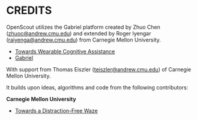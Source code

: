 # CREDITS
OpenScout utilizes the Gabriel platform created by Zhuo Chen (zhuoc@andrew.cmu.edu) and extended by Roger Iyengar (raiyenga@andrew.cmu.edu) from Carnegie Mellon University.
- [Towards Wearable Cognitive Assistance](http://dl.acm.org/citation.cfm?id=2594383)
- [Gabriel](http://github.com/cmusatyalab/gabriel)

With support from Thomas Eiszler (teiszler@andrew.cmu.edu) of Carnegie Mellon University.

It builds upon ideas, algorithms and code from the following contributors:

__Carnegie Mellon University__ 
- [Towards a Distraction-Free Waze](https://dl.acm.org/doi/10.1145/3301293.3302369)
